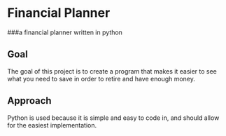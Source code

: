 # Financial Planner
###a financial planner written in python

## Goal
The goal of this project is to create a program that makes it easier to see what you need to save in order to retire and have enough money.

## Approach
Python is used because it is simple and easy to code in, and should allow for the easiest implementation.